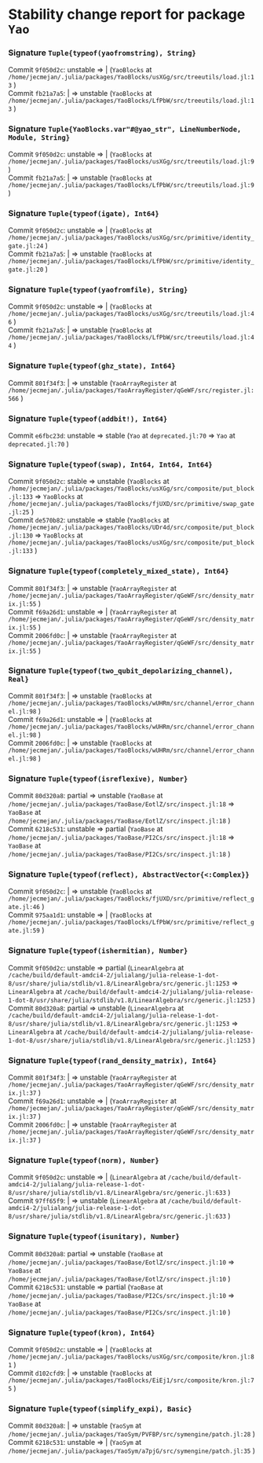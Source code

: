 # Stability change report for package `Yao`

### Signature `Tuple{typeof(yaofromstring), String}`

Commit `9f050d2c`: unstable => | (`YaoBlocks` at `/home/jecmejan/.julia/packages/YaoBlocks/usXGg/src/treeutils/load.jl:13` )  
Commit `fb21a7a5`: | => unstable (`YaoBlocks` at `/home/jecmejan/.julia/packages/YaoBlocks/LfPbW/src/treeutils/load.jl:13` )  

### Signature `Tuple{YaoBlocks.var"#@yao_str", LineNumberNode, Module, String}`

Commit `9f050d2c`: unstable => | (`YaoBlocks` at `/home/jecmejan/.julia/packages/YaoBlocks/usXGg/src/treeutils/load.jl:9` )  
Commit `fb21a7a5`: | => unstable (`YaoBlocks` at `/home/jecmejan/.julia/packages/YaoBlocks/LfPbW/src/treeutils/load.jl:9` )  

### Signature `Tuple{typeof(igate), Int64}`

Commit `9f050d2c`: unstable => | (`YaoBlocks` at `/home/jecmejan/.julia/packages/YaoBlocks/usXGg/src/primitive/identity_gate.jl:24` )  
Commit `fb21a7a5`: | => unstable (`YaoBlocks` at `/home/jecmejan/.julia/packages/YaoBlocks/LfPbW/src/primitive/identity_gate.jl:20` )  

### Signature `Tuple{typeof(yaofromfile), String}`

Commit `9f050d2c`: unstable => | (`YaoBlocks` at `/home/jecmejan/.julia/packages/YaoBlocks/usXGg/src/treeutils/load.jl:46` )  
Commit `fb21a7a5`: | => unstable (`YaoBlocks` at `/home/jecmejan/.julia/packages/YaoBlocks/LfPbW/src/treeutils/load.jl:44` )  

### Signature `Tuple{typeof(ghz_state), Int64}`

Commit `801f34f3`: | => unstable (`YaoArrayRegister` at `/home/jecmejan/.julia/packages/YaoArrayRegister/qGeWF/src/register.jl:566` )  

### Signature `Tuple{typeof(addbit!), Int64}`

Commit `e6fbc23d`: unstable => stable (`Yao` at `deprecated.jl:70` => `Yao` at `deprecated.jl:70` )  

### Signature `Tuple{typeof(swap), Int64, Int64, Int64}`

Commit `9f050d2c`: stable => unstable (`YaoBlocks` at `/home/jecmejan/.julia/packages/YaoBlocks/usXGg/src/composite/put_block.jl:133` => `YaoBlocks` at `/home/jecmejan/.julia/packages/YaoBlocks/fjUXD/src/primitive/swap_gate.jl:25` )  
Commit `de570b82`: unstable => stable (`YaoBlocks` at `/home/jecmejan/.julia/packages/YaoBlocks/UDr4d/src/composite/put_block.jl:130` => `YaoBlocks` at `/home/jecmejan/.julia/packages/YaoBlocks/usXGg/src/composite/put_block.jl:133` )  

### Signature `Tuple{typeof(completely_mixed_state), Int64}`

Commit `801f34f3`: | => unstable (`YaoArrayRegister` at `/home/jecmejan/.julia/packages/YaoArrayRegister/qGeWF/src/density_matrix.jl:55` )  
Commit `f69a26d1`: unstable => | (`YaoArrayRegister` at `/home/jecmejan/.julia/packages/YaoArrayRegister/qGeWF/src/density_matrix.jl:55` )  
Commit `2006fd0c`: | => unstable (`YaoArrayRegister` at `/home/jecmejan/.julia/packages/YaoArrayRegister/qGeWF/src/density_matrix.jl:55` )  

### Signature `Tuple{typeof(two_qubit_depolarizing_channel), Real}`

Commit `801f34f3`: | => unstable (`YaoBlocks` at `/home/jecmejan/.julia/packages/YaoBlocks/wUHRm/src/channel/error_channel.jl:98` )  
Commit `f69a26d1`: unstable => | (`YaoBlocks` at `/home/jecmejan/.julia/packages/YaoBlocks/wUHRm/src/channel/error_channel.jl:98` )  
Commit `2006fd0c`: | => unstable (`YaoBlocks` at `/home/jecmejan/.julia/packages/YaoBlocks/wUHRm/src/channel/error_channel.jl:98` )  

### Signature `Tuple{typeof(isreflexive), Number}`

Commit `80d320a8`: partial => unstable (`YaoBase` at `/home/jecmejan/.julia/packages/YaoBase/EotlZ/src/inspect.jl:18` => `YaoBase` at `/home/jecmejan/.julia/packages/YaoBase/EotlZ/src/inspect.jl:18` )  
Commit `6218c531`: unstable => partial (`YaoBase` at `/home/jecmejan/.julia/packages/YaoBase/PI2Cs/src/inspect.jl:18` => `YaoBase` at `/home/jecmejan/.julia/packages/YaoBase/PI2Cs/src/inspect.jl:18` )  

### Signature `Tuple{typeof(reflect), AbstractVector{<:Complex}}`

Commit `9f050d2c`: | => unstable (`YaoBlocks` at `/home/jecmejan/.julia/packages/YaoBlocks/fjUXD/src/primitive/reflect_gate.jl:46` )  
Commit `975aa1d1`: unstable => | (`YaoBlocks` at `/home/jecmejan/.julia/packages/YaoBlocks/LfPbW/src/primitive/reflect_gate.jl:59` )  

### Signature `Tuple{typeof(ishermitian), Number}`

Commit `9f050d2c`: unstable => partial (`LinearAlgebra` at `/cache/build/default-amdci4-2/julialang/julia-release-1-dot-8/usr/share/julia/stdlib/v1.8/LinearAlgebra/src/generic.jl:1253` => `LinearAlgebra` at `/cache/build/default-amdci4-2/julialang/julia-release-1-dot-8/usr/share/julia/stdlib/v1.8/LinearAlgebra/src/generic.jl:1253` )  
Commit `80d320a8`: partial => unstable (`LinearAlgebra` at `/cache/build/default-amdci4-2/julialang/julia-release-1-dot-8/usr/share/julia/stdlib/v1.8/LinearAlgebra/src/generic.jl:1253` => `LinearAlgebra` at `/cache/build/default-amdci4-2/julialang/julia-release-1-dot-8/usr/share/julia/stdlib/v1.8/LinearAlgebra/src/generic.jl:1253` )  

### Signature `Tuple{typeof(rand_density_matrix), Int64}`

Commit `801f34f3`: | => unstable (`YaoArrayRegister` at `/home/jecmejan/.julia/packages/YaoArrayRegister/qGeWF/src/density_matrix.jl:37` )  
Commit `f69a26d1`: unstable => | (`YaoArrayRegister` at `/home/jecmejan/.julia/packages/YaoArrayRegister/qGeWF/src/density_matrix.jl:37` )  
Commit `2006fd0c`: | => unstable (`YaoArrayRegister` at `/home/jecmejan/.julia/packages/YaoArrayRegister/qGeWF/src/density_matrix.jl:37` )  

### Signature `Tuple{typeof(norm), Number}`

Commit `9f050d2c`: unstable => | (`LinearAlgebra` at `/cache/build/default-amdci4-2/julialang/julia-release-1-dot-8/usr/share/julia/stdlib/v1.8/LinearAlgebra/src/generic.jl:633` )  
Commit `97ff65f9`: | => unstable (`LinearAlgebra` at `/cache/build/default-amdci4-2/julialang/julia-release-1-dot-8/usr/share/julia/stdlib/v1.8/LinearAlgebra/src/generic.jl:633` )  

### Signature `Tuple{typeof(isunitary), Number}`

Commit `80d320a8`: partial => unstable (`YaoBase` at `/home/jecmejan/.julia/packages/YaoBase/EotlZ/src/inspect.jl:10` => `YaoBase` at `/home/jecmejan/.julia/packages/YaoBase/EotlZ/src/inspect.jl:10` )  
Commit `6218c531`: unstable => partial (`YaoBase` at `/home/jecmejan/.julia/packages/YaoBase/PI2Cs/src/inspect.jl:10` => `YaoBase` at `/home/jecmejan/.julia/packages/YaoBase/PI2Cs/src/inspect.jl:10` )  

### Signature `Tuple{typeof(kron), Int64}`

Commit `9f050d2c`: unstable => | (`YaoBlocks` at `/home/jecmejan/.julia/packages/YaoBlocks/usXGg/src/composite/kron.jl:81` )  
Commit `d102cfd9`: | => unstable (`YaoBlocks` at `/home/jecmejan/.julia/packages/YaoBlocks/EiEj1/src/composite/kron.jl:75` )  

### Signature `Tuple{typeof(simplify_expi), Basic}`

Commit `80d320a8`: | => unstable (`YaoSym` at `/home/jecmejan/.julia/packages/YaoSym/PVFBP/src/symengine/patch.jl:28` )  
Commit `6218c531`: unstable => | (`YaoSym` at `/home/jecmejan/.julia/packages/YaoSym/a7pjG/src/symengine/patch.jl:35` )  

